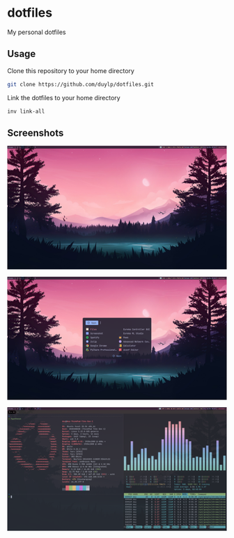 # dotfiles

My personal dotfiles

## Usage

Clone this repository to your home directory
```bash
git clone https://github.com/duylp/dotfiles.git
```

Link the dotfiles to your home directory
```bash
inv link-all
```

## Screenshots

![Desktop](./screenshots/desktop.png)

![Rofi](./screenshots/rofi.png)

![Terminal](./screenshots/terminal.png)
